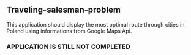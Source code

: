 ## Traveling-salesman-problem

This application should display the most optimal route through cities in Poland using informations from Google Maps Api.

### APPLICATION IS STILL NOT COMPLETED
